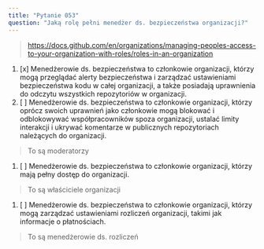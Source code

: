 ```yaml
---
title: "Pytanie 053"
question: "Jaką rolę pełni menedżer ds. bezpieczeństwa organizacji?"
---
```



> https://docs.github.com/en/organizations/managing-peoples-access-to-your-organization-with-roles/roles-in-an-organization  
1. [x] Menedżerowie ds. bezpieczeństwa to członkowie organizacji, którzy mogą przeglądać alerty bezpieczeństwa i zarządzać ustawieniami bezpieczeństwa kodu w całej organizacji, a także posiadają uprawnienia do odczytu wszystkich repozytoriów w organizacji.  
1. [ ] Menedżerowie ds. bezpieczeństwa to członkowie organizacji, którzy oprócz swoich uprawnień jako członkowie mogą blokować i odblokowywać współpracowników spoza organizacji, ustalać limity interakcji i ukrywać komentarze w publicznych repozytoriach należących do organizacji.  
> To są moderatorzy  
1. [ ] Menedżerowie ds. bezpieczeństwa to członkowie organizacji, którzy mają pełny dostęp do organizacji.  
> To są właściciele organizacji  
1. [ ] Menedżerowie ds. bezpieczeństwa to członkowie organizacji, którzy mogą zarządzać ustawieniami rozliczeń organizacji, takimi jak informacje o płatnościach.  
> To są menedżerowie ds. rozliczeń  

